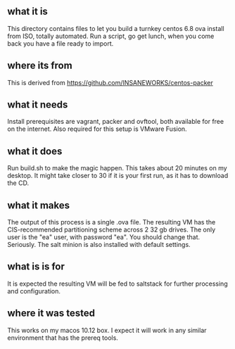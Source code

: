 what it is
----------

This directory contains files to let you build a turnkey centos 6.8 ova
install from ISO, totally automated. Run a script, go get lunch, when
you come back you have a file ready to import.

where its from
--------------

This is derived from https://github.com/INSANEWORKS/centos-packer

what it needs
-------------

Install prerequisites are vagrant, packer and ovftool, both available
for free on the internet.
Also required for this setup is VMware Fusion. 

what it does
------------

Run build.sh to make the magic happen.
This takes about 20 minutes on my desktop. It might take closer
to 30 if it is your first run, as it has to download the CD.

what it makes
-------------

The output of this process is a single .ova file.
The resulting VM has the CIS-recommended partitioning scheme across
2 32 gb drives. The only user is the "ea" user, with password "ea".
You should change that. Seriously.
The salt minion is also installed with default settings.

what is is for
--------------

It is expected the resulting VM will be fed to saltstack for further
processing and configuration.

where it was tested
-------------------

This works on my macos 10.12 box. I expect it will work in any similar
environment that has the prereq tools.
